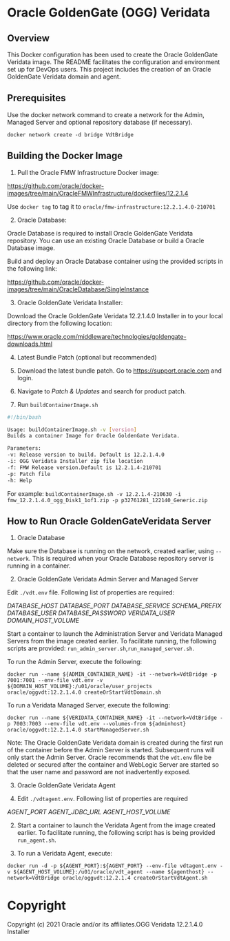 
# Oracle GoldenGate (OGG) Veridata

## Overview

This Docker configuration has been used to create the Oracle GoldenGate Veridata image. The README facilitates the configuration and environment set up for DevOps users. This project includes the creation of an Oracle GoldenGate Veridata domain and agent.


## Prerequisites

Use the docker network command to create a network for the Admin, Managed Server and optional repository database (if necessary).

`docker network create -d bridge VdtBridge`

## Building the Docker Image

1. Pull the Oracle FMW Infrastructure Docker image:

 https://github.com/oracle/docker-images/tree/main/OracleFMWInfrastructure/dockerfiles/12.2.1.4

Use `docker tag` to tag it to `oracle/fmw-infrastructure:12.2.1.4.0-210701`

2. Oracle Database:

Oracle Database is required to install Oracle GoldenGate Veridata repository.
You can use an existing Oracle Database or build a Oracle Database image.

Build and deploy an Oracle Database container using the provided scripts in the following link:

https://github.com/oracle/docker-images/tree/main/OracleDatabase/SingleInstance


3. Oracle GoldenGate Veridata Installer:

Download the Oracle GoldenGate Veridata 12.2.1.4.0 Installer in to your local directory from the following location:

https://www.oracle.com/middleware/technologies/goldengate-downloads.html


4. Latest Bundle Patch (optional but recommended)
 
1. Download the latest bundle patch. Go to https://support.oracle.com and login. 
2. Navigate to *Patch & Updates* and search for product patch.
3. Run `buildContainerImage.sh`

```bash
#!/bin/bash

Usage: buildContainerImage.sh -v [version]
Builds a container Image for Oracle GoldenGate Veridata.

Parameters:
-v: Release version to build. Default is 12.2.1.4.0
-i: OGG Veridata Installer zip file location
-f: FMW Release version.Default is 12.2.1.4-210701
-p: Patch file
-h: Help
```
For example: 
`buildContainerImage.sh -v 12.2.1.4-210630 -i fmw_12.2.1.4.0_ogg_Disk1_1of1.zip -p p32761281_122140_Generic.zip`


## How to Run Oracle GoldenGateVeridata Server

1. Oracle Database

Make sure the Database is running on the network, created earlier, using `--network`.
This is required when your Oracle Database repository server is running in a container.

2. Oracle GoldenGate Veridata Admin Server and Managed Server

Edit `./vdt.env` file. Following list of properties are required:

*DATABASE_HOST*
*DATABASE_PORT*
*DATABASE_SERVICE*
*SCHEMA_PREFIX*
*DATABASE_USER*
*DATABASE_PASSWORD*
*VERIDATA_USER*
*DOMAIN_HOST_VOLUME*

Start a container to launch the Administration Server and Veridata Managed Servers from the image created earlier. To facilitate running, the following scripts are provided:
`run_admin_server.sh`,`run_managed_server.sh`.

To run the Admin Server, execute the following:

`docker run --name ${ADMIN_CONTAINER_NAME} -it --network=VdtBridge -p 7001:7001 --env-file vdt.env -v ${DOMAIN_HOST_VOLUME}:/u01/oracle/user_projects oracle/oggvdt:12.2.1.4.0 createOrStartVdtDomain.sh`

To run a Veridata Managed Server, execute the following:

`docker run --name ${VERIDATA_CONTAINER_NAME} -it --network=VdtBridge -p 7003:7003 --env-file vdt.env --volumes-from ${adminhost} oracle/oggvdt:12.2.1.4.0 startManagedServer.sh`

Note: The Oracle GoldenGate Veridata domain is created during the first run of the container before the Admin Server is started. Subsequent runs will only start the Admin Server.
Oracle recommends that the `vdt.env` file be deleted or secured after the container and WebLogic Server are started so that the user name and password are not inadvertently exposed.


3. Oracle GoldenGate Veridata Agent

1. Edit `./vdtagent.env`. Following list of properties are required

*AGENT_PORT*
*AGENT_JDBC_URL*
*AGENT_HOST_VOLUME*

2. Start a container to launch the Veridata Agent from the image created earlier. To facilitate running, the following script has is being provided `run_agent.sh`.

3. To run a Veridata Agent, execute:

`docker run -d -p ${AGENT_PORT}:${AGENT_PORT} --env-file vdtagent.env -v ${AGENT_HOST_VOLUME}:/u01/oracle/vdt_agent --name ${agenthost} --network=VdtBridge oracle/oggvdt:12.2.1.4 createOrStartVdtAgent.sh`

# Copyright

Copyright (c) 2021 Oracle and/or its affiliates.OGG Veridata 12.2.1.4.0 Installer